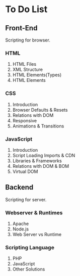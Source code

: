 # To Do List

## Front-End
Scripting for browser.

### HTML
1. HTML Files
2. XML Structure
3. HTML Elements(Types)
4. HTML Elements

### CSS
1. Introduction
2. Browser Defaults & Resets
3. Relations with DOM
4. Responsive
5. Animations & Transitions

### JavaScript
1. Introduction
2. Script Loading Imports & CDN
3. Libraries & Frameworks
4. Relations with DOM & BOM
6. Virtual DOM

## Backend
Scripting for server.

### Webserver & Runtimes
1. Apache
2. Node.js
3. Web Server vs Runtime

### Scripting Language
1. PHP
2. JavaScript
3. Other Solutions
